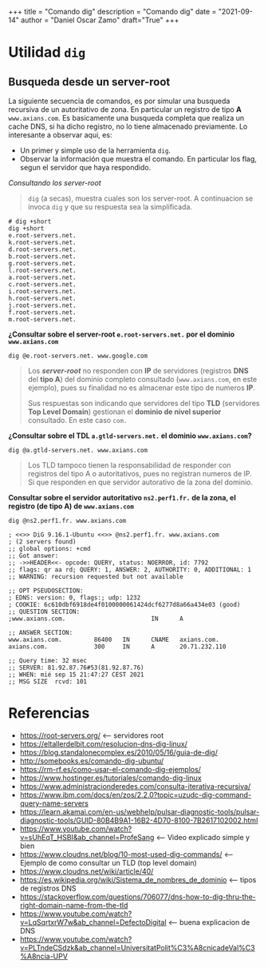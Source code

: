 +++
title = "Comando dig"
description = "Comando dig"
date = "2021-09-14"
author = "Daniel Oscar Zamo"
draft="True"
+++

# Utilidad `dig`

## Busqueda desde un server-root
La siguiente secuencia de comandos, es por simular una busqueda recursiva de un autoritativo de zona. En particular un registro de tipo **A** `www.axians.com`. Es basicamente una busqueda completa que realiza un cache DNS, si ha dicho registro, no lo tiene almacenado previamente.
Lo interesante a observar aqui, es:

- Un primer y simple uso de la herramienta `dig`.
- Observar la información que muestra el comando. En particular los flag, segun el servidor que haya respondido.

_Consultando los server-root_

> `dig` (a secas), muestra cuales son los server-root. A continuacion se invoca `dig` y que su respuesta sea la simplificada.

```
# dig +short
dig +short
e.root-servers.net.
k.root-servers.net.
d.root-servers.net.
b.root-servers.net.
g.root-servers.net.
l.root-servers.net.
a.root-servers.net.
c.root-servers.net.
i.root-servers.net.
h.root-servers.net.
j.root-servers.net.
f.root-servers.net.
m.root-servers.net.
```

**¿Consultar sobre el server-root `e.root-servers.net.` por el dominio `www.axians.com`**

```
dig @e.root-servers.net. www.google.com
```
> Los _**server-root**_ no responden con **IP** de servidores (registros **DNS** del **tipo A**) del dominio completo consultado (`www.axians.com`, en este ejemplo), pues su finalidad no es almacenar este tipo de numeros **IP**.
> 
> Sus respuestas son indicando que servidores del tipo **TLD** (servidores **Top Level Domain**) gestionan el **dominio de nivel superior** consultado. En este caso `com.`

**¿Consultar sobre el TDL `a.gtld-servers.net.` el dominio `www.axians.com`?**

```
dig @a.gtld-servers.net. www.axians.com
```

> Los TLD tampoco tienen la responsabilidad de responder con registros del tipo A o autoritativos, pues no registran numeros de IP. Si que responden en que servidor autorativo de la zona del dominio.

**Consultar sobre el servidor autoritativo `ns2.perf1.fr.` de la zona, el registro (de tipo **A**) de `www.axians.com`**

```
dig @ns2.perf1.fr. www.axians.com

; <<>> DiG 9.16.1-Ubuntu <<>> @ns2.perf1.fr. www.axians.com
; (2 servers found)
;; global options: +cmd
;; Got answer:
;; ->>HEADER<<- opcode: QUERY, status: NOERROR, id: 7792
;; flags: qr aa rd; QUERY: 1, ANSWER: 2, AUTHORITY: 0, ADDITIONAL: 1
;; WARNING: recursion requested but not available

;; OPT PSEUDOSECTION:
; EDNS: version: 0, flags:; udp: 1232
; COOKIE: 6c610dbf6918de4f0100000061424dcf6277d8a66a434e03 (good)
;; QUESTION SECTION:
;www.axians.com.                        IN      A

;; ANSWER SECTION:
www.axians.com.         86400   IN      CNAME   axians.com.
axians.com.             300     IN      A       20.71.232.110

;; Query time: 32 msec
;; SERVER: 81.92.87.76#53(81.92.87.76)
;; WHEN: mié sep 15 21:47:27 CEST 2021
;; MSG SIZE  rcvd: 101
```

# Referencias

- https://root-servers.org/ <— servidores root
- https://eltallerdelbit.com/resolucion-dns-dig-linux/
- https://blog.standalonecomplex.es/2010/05/16/guia-de-dig/
- http://somebooks.es/comando-dig-ubuntu/
- https://rm-rf.es/como-usar-el-comando-dig-ejemplos/
- https://www.hostinger.es/tutoriales/comando-dig-linux
- https://www.administracionderedes.com/consulta-iterativa-recursiva/
- https://www.ibm.com/docs/en/zos/2.2.0?topic=uzudc-dig-command-query-name-servers
- https://learn.akamai.com/en-us/webhelp/pulsar-diagnostic-tools/pulsar-diagnostic-tools/GUID-80B4B9A1-16B2-4D70-8100-7B2617102002.html
- https://www.youtube.com/watch?v=sUhEqT_HSBI&ab_channel=ProfeSang <— Video explicado simple y bien
- https://www.cloudns.net/blog/10-most-used-dig-commands/ <— Ejemplo de como consultar un TLD (top level domain)
- https://www.cloudns.net/wiki/article/40/
- https://es.wikipedia.org/wiki/Sistema_de_nombres_de_dominio <— tipos de registros DNS
- https://stackoverflow.com/questions/706077/dns-how-to-dig-thru-the-right-domain-name-from-the-tld
- https://www.youtube.com/watch?v=LqSqrtxrW7w&ab_channel=DefectoDigital <— buena explicacion de DNS
- https://www.youtube.com/watch?v=PLTndeCSdzk&ab_channel=UniversitatPolit%C3%A8cnicadeVal%C3%A8ncia-UPV
